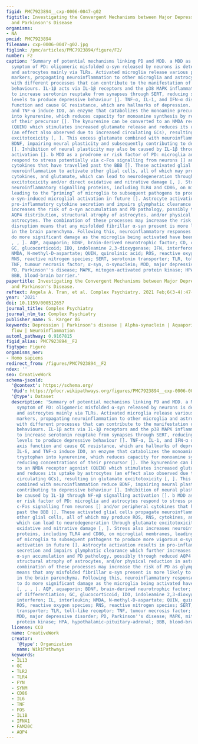 ```yaml
---
figid: PMC7923894__cxp-0006-0047-g02
figtitle: Investigating the Convergent Mechanisms between Major Depressive Disorder
  and Parkinson's Disease
organisms:
- NA
pmcid: PMC7923894
filename: cxp-0006-0047-g02.jpg
figlink: /pmc/articles/PMC7923894/figure/F2/
number: F2
caption: 'Summary of potential mechanisms linking PD and MDD. a MDD as a non-motor
  symptom of PD: oligomeric misfolded α-syn released by neurons is detected by microglia
  and astrocytes mainly via TLRs. Activated microglia release various pro-inflammatory
  markers, propagating neuroinflammation to other microglia and astrocytes and interacting
  with different processes that can contribute to the manifestation of depressive
  behaviours. IL-1β acts via IL-1β receptors and the p38 MAPK inflammatory pathway
  to increase serotonin reuptake from synapses through SERT, reducing synaptic serotonin
  levels to produce depressive behaviour []. TNF-α, IL-1, and IFN-α disrupt HPA axis
  function and cause GC resistance, which are hallmarks of depression. IFN-γ, IL-6,
  and TNF-α induce IDO, an enzyme that catabolizes the monoamine precursor tryptophan
  into kynurenine, which reduces capacity for monoamine synthesis by reducing concentrations
  of their precursor []. The kynurenine can be converted to an NMDA receptor agonist
  (QUIN) which stimulates increased glutamate release and reduces its uptake by astrocytes
  (an effect also observed due to increased circulating GCs), resulting in glutamate
  excitotoxicity [, ]. This excess glutamate combined with neuroinflammation reduce
  BDNF, impairing neural plasticity and subsequently contributing to depressive behaviour
  []. Inhibition of neural plasticity may also be caused by IL-1β through NF-κβ signalling
  activation []. b MDD as a prodrome or risk factor of PD: microglia and astrocytes
  respond to stress potentially via c-Fos signalling from neurons [] and/or peripheral
  cytokines that have travelled past the BBB []. These activated glial cells propagate
  neuroinflammation to activate other glial cells, all of which may produce ROS, RNS,
  cytokines, and glutamate, which can lead to neurodegeneration through glutamate
  excitotoxicity and/or direct oxidative and nitrative damage [, ]. Stress also increases
  neuroinflammatory signalling proteins, including TLR4 and CD86, on microglial membranes,
  leading to the “priming” of microglia to subsequent pathogens to produce more vigorous
  α-syn-induced microglial activation in future []. Astrocyte activation results in
  pro-inflammatory cytokine secretion and impairs glymphatic clearance which further
  increases the risk of α-syn accumulation and PD pathology, possibly through reduced
  AQP4 distribution, structural atrophy of astrocytes, and/or physical reduction in
  astrocytes. The combination of these processes may increase the risk of PD as glymphatic
  disruption means that any misfolded fibrillar α-syn present is more likely to accumulate
  in the brain parenchyma. Following this, neuroinflammatory responses are able to
  do more significant damage as the microglia being activated have been primed [,
  , , ]. AQP, aquaporin; BDNF, brain-derived neurotrophic factor; CD, cluster of differentiation;
  GC, glucocorticoid; IDO, indoleamine 2,3-dioxygenase; IFN, interferon; IL, interleukin;
  NMDA, N-methyl-D-aspartate; QUIN, quinolinic acid; ROS, reactive oxygen species;
  RNS, reactive nitrogen species; SERT, serotonin transporter; TLR, toll-like receptor;
  TNF, tumour necrosis factor; α-syn, α-synuclein; MDD, major depressive disorder;
  PD, Parkinson''s disease; MAPK, mitogen-activated protein kinase; HPA, hypothalamic-pituitary-adrenal;
  BBB, blood-brain barrier.'
papertitle: Investigating the Convergent Mechanisms between Major Depressive Disorder
  and Parkinson's Disease.
reftext: Angela A. Tran, et al. Complex Psychiatry. 2021 Feb;6(3-4):47-61.
year: '2021'
doi: 10.1159/000512657
journal_title: Complex Psychiatry
journal_nlm_ta: Complex Psychiatry
publisher_name: S. Karger AG
keywords: Depression | Parkinson's disease | Alpha-synuclein | Aquaporin | Glymphatic
  flow | Neuroinflammation
automl_pathway: 0.9167815
figid_alias: PMC7923894__F2
figtype: Figure
organisms_ner:
- Homo sapiens
redirect_from: /figures/PMC7923894__F2
ndex: ''
seo: CreativeWork
schema-jsonld:
  '@context': https://schema.org/
  '@id': https://pfocr.wikipathways.org/figures/PMC7923894__cxp-0006-0047-g02.html
  '@type': Dataset
  description: 'Summary of potential mechanisms linking PD and MDD. a MDD as a non-motor
    symptom of PD: oligomeric misfolded α-syn released by neurons is detected by microglia
    and astrocytes mainly via TLRs. Activated microglia release various pro-inflammatory
    markers, propagating neuroinflammation to other microglia and astrocytes and interacting
    with different processes that can contribute to the manifestation of depressive
    behaviours. IL-1β acts via IL-1β receptors and the p38 MAPK inflammatory pathway
    to increase serotonin reuptake from synapses through SERT, reducing synaptic serotonin
    levels to produce depressive behaviour []. TNF-α, IL-1, and IFN-α disrupt HPA
    axis function and cause GC resistance, which are hallmarks of depression. IFN-γ,
    IL-6, and TNF-α induce IDO, an enzyme that catabolizes the monoamine precursor
    tryptophan into kynurenine, which reduces capacity for monoamine synthesis by
    reducing concentrations of their precursor []. The kynurenine can be converted
    to an NMDA receptor agonist (QUIN) which stimulates increased glutamate release
    and reduces its uptake by astrocytes (an effect also observed due to increased
    circulating GCs), resulting in glutamate excitotoxicity [, ]. This excess glutamate
    combined with neuroinflammation reduce BDNF, impairing neural plasticity and subsequently
    contributing to depressive behaviour []. Inhibition of neural plasticity may also
    be caused by IL-1β through NF-κβ signalling activation []. b MDD as a prodrome
    or risk factor of PD: microglia and astrocytes respond to stress potentially via
    c-Fos signalling from neurons [] and/or peripheral cytokines that have travelled
    past the BBB []. These activated glial cells propagate neuroinflammation to activate
    other glial cells, all of which may produce ROS, RNS, cytokines, and glutamate,
    which can lead to neurodegeneration through glutamate excitotoxicity and/or direct
    oxidative and nitrative damage [, ]. Stress also increases neuroinflammatory signalling
    proteins, including TLR4 and CD86, on microglial membranes, leading to the “priming”
    of microglia to subsequent pathogens to produce more vigorous α-syn-induced microglial
    activation in future []. Astrocyte activation results in pro-inflammatory cytokine
    secretion and impairs glymphatic clearance which further increases the risk of
    α-syn accumulation and PD pathology, possibly through reduced AQP4 distribution,
    structural atrophy of astrocytes, and/or physical reduction in astrocytes. The
    combination of these processes may increase the risk of PD as glymphatic disruption
    means that any misfolded fibrillar α-syn present is more likely to accumulate
    in the brain parenchyma. Following this, neuroinflammatory responses are able
    to do more significant damage as the microglia being activated have been primed
    [, , , ]. AQP, aquaporin; BDNF, brain-derived neurotrophic factor; CD, cluster
    of differentiation; GC, glucocorticoid; IDO, indoleamine 2,3-dioxygenase; IFN,
    interferon; IL, interleukin; NMDA, N-methyl-D-aspartate; QUIN, quinolinic acid;
    ROS, reactive oxygen species; RNS, reactive nitrogen species; SERT, serotonin
    transporter; TLR, toll-like receptor; TNF, tumour necrosis factor; α-syn, α-synuclein;
    MDD, major depressive disorder; PD, Parkinson''s disease; MAPK, mitogen-activated
    protein kinase; HPA, hypothalamic-pituitary-adrenal; BBB, blood-brain barrier.'
  license: CC0
  name: CreativeWork
  creator:
    '@type': Organization
    name: WikiPathways
  keywords:
  - IL13
  - GC
  - TLR2
  - TLR4
  - FYN
  - SYNM
  - CD86
  - IL6
  - TNF
  - FOS
  - IL1B
  - IFNA1
  - FAM20C
  - AQP4
---
```

